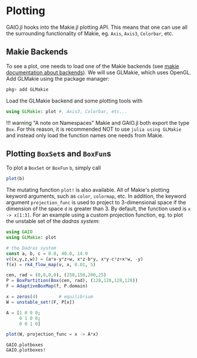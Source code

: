 # Plotting 

GAIO.jl hooks into the Makie.jl plotting API. This means that one can use all the surrounding functionality of Makie, eg. `Axis`, `Axis3`, `Colorbar`, etc. 

## Makie Backends

To see a plot, one needs to load one of the Makie backends (see [makie documentation about backends](https://makie.juliaplots.org/stable/#first_steps)). We will use GLMakie, which uses OpenGL. Add GLMakie using the package manager:
```julia
pkg> add GLMakie
```
Load the GLMakie backend and some plotting tools with
```julia
using GLMakie: plot #, Axis3, Colorbar, etc...
```

!!! warning "A note on Namespaces"
    Makie and GAIO.jl both export the type `Box`. For this reason, it is recommended NOT to use 
    ```julia
    using GLMakie
    ```
    and instead only load the function names one needs from Makie. 

## Plotting `BoxSet`s and `BoxFun`s

To plot a `BoxSet` or `BoxFun` `b`, simply call 
```julia
plot(b)
```
The mutating function `plot!` is also available. All of Makie's plotting keyword arguments, such as `color`, `colormap`, etc. In addition, the keyword argument `projection_func` is used to project to 3-dimensional space if the dimension of the space ``d`` is greater than 3. By default, the function used is `x -> x[1:3]`. For an example using a custom projection function, eg. to plot the unstable set of the _dadras system_:
```julia
using GAIO
using GLMakie: plot

# the Dadras system
const a, b, c = 8.0, 40.0, 14.9
v((x,y,z,w)) = (a*x-y*z+w, x*z-b*y, x*y-c*z+x*w, -y)
f(x) = rk4_flow_map(v, x, 0.01, 5)

cen, rad = (0,0,0,0), (250,150,200,25)
P = BoxPartition(Box(cen, rad), (128,128,128,128))
F = AdaptiveBoxMap(f, P.domain)

x = zeros(4)        # equilibrium
W = unstable_set!(F, P[x])

A = [1 0 0 0;
     0 1 0 0;
     0 0 1 0]

plot(W, projection_func = x -> A*x)
```

```@docs
GAIO.plotboxes
GAIO.plotboxes!
```